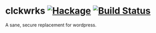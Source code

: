 clckwrks [![Hackage](https://img.shields.io/hackage/v/clckwrks.svg)](https://hackage.haskell.org/package/clckwrks) [![Build Status](https://api.travis-ci.org/clckwrks/clckwrks.svg?branch=master)](https://travis-ci.org/clckwrks/clckwrks)
=========

A sane, secure replacement for wordpress.


